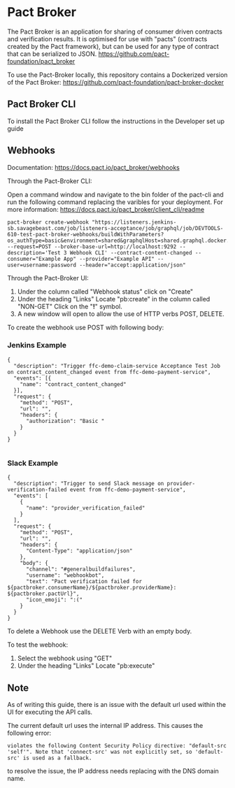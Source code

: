 # Pact Broker
 
The Pact Broker is an application for sharing of consumer driven contracts and verification results. It is optimised for use with "pacts" (contracts created by the Pact framework), but can be used for any type of contract that can be serialized to JSON. https://github.com/pact-foundation/pact_broker
 
To use the Pact-Broker locally, this repository contains a Dockerized version of the Pact Broker:
https://github.com/pact-foundation/pact-broker-docker
 
## Pact Broker CLI
To install the Pact Broker CLI follow the instructions in the Developer set up guide
 
## Webhooks
 
Documentation:
https://docs.pact.io/pact_broker/webhooks
 
Through the Pact-Broker CLI:
 
Open a command window and navigate to the bin folder of the pact-cli and run the following command replacing the varibles for your deployment. For more information: https://docs.pact.io/pact_broker/client_cli/readme
 
```
pact-broker create-webhook "https://listeners.jenkins-sb.savagebeast.com/job/listeners-acceptance/job/graphql/job/DEVTOOLS-610-test-pact-broker-webhooks/buildWithParameters?os_authType=basic&environment=shared&graphqlHost=shared.graphql.docker.savagebeast.com" --request=POST --broker-base-url=http://localhost:9292 --description='Test 3 Webhook CLI' --contract-content-changed --consumer="Example App" --provider="Example API" --user=username:password --header="accept:application/json"
```
 
Through the Pact-Broker UI:
 
1. Under the column called "Webhook status" click on "Create"
2. Under the heading "Links" Locate "pb:create" in the column called "NON-GET" Click on the "**!**" symbol. 
3. A new window will open to allow the use of HTTP verbs POST, DELETE. 
 
To create the webhook use POST with following body:
 
### Jenkins Example
 
```
{
  "description": "Trigger ffc-demo-claim-service Acceptance Test Job on contract_content_changed event from ffc-demo-payment-service",
  "events": [{
    "name": "contract_content_changed"
  }],
  "request": {
    "method": "POST",
    "url": "",
    "headers": {
      "authorization": "Basic "
    }
  }
}
 
```
 
### Slack Example
 
```
{
  "description": "Trigger to send Slack message on provider-verification-failed event from ffc-demo-payment-service",
  "events": [
    {
      "name": "provider_verification_failed"
    }
  ],
  "request": {
    "method": "POST",
    "url": "",
    "headers": {
      "Content-Type": "application/json"
    },
    "body": {
      "channel": "#generalbuildfailures",
      "username": "webhookbot",
      "text": "Pact verification failed for ${pactbroker.consumerName}/${pactbroker.providerName}: ${pactbroker.pactUrl}",
      "icon_emoji": ":("
    }
  }
}
```
 
To delete a Webhook use the DELETE Verb with an empty body.
 
To test the webhook:
 
1. Select the webhook using "GET"
2. Under the heading "Links" Locate "pb:execute"
 
## Note
 
As of writing this guide, there is an issue with the default url used within the UI for executing the API calls. 
 
The current default url uses the internal IP address. This causes the following error: 
 
`violates the following Content Security Policy directive: "default-src 'self'". Note that 'connect-src' was not explicitly set, so 'default-src' is used as a fallback.`
 
to resolve the issue, the IP address needs replacing with the DNS domain name.
